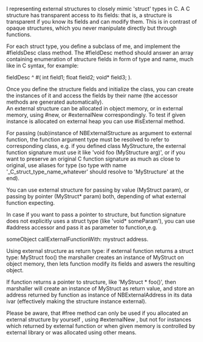 I representing external structures to closely mimic 'struct' types in C.A C structure has transparent access to its fields: that is, a structure is transparent if you know its fields and can modify them. This is in contrast of opaque structures, which you never manipulate directly but through functions.For each struct type, you define a subclass of me, and implement the #fieldsDesc class method. The #fieldDesc method should answer an array containing enumeration of structure fields in form of type and name, much like in C syntax, for example:fieldDesc	^ #(		int field1;		float field2;		void* field3;	).Once you define the structure fields and initialize the class, you can create the instances of it and access the fields by their name (the accessor methods are generated automatically).	An external structure can be allocated in object memory, or in external memory, using #new, or #externalNew correspondingly.To test if given instance is allocated on external heap you can use #isExternal method.For passing (sub)instance of NBExternalStructure as argument to external function, the function argument type must be resolved to refer to corresponding class, e.g. if you defined class MyStructure, the external function signature must use it like 'void foo (MyStructure arg)', or if you want to preserve an original C function signature as much as close to original, use aliases for type (so type with name '_C_struct_type_name_whatever' should resolve to 'MyStructure' at the end).You can use external structure for  passing by value (MyStruct param),or passing by pointer (MyStruct* param) both, depending of what external function expecting.In case if you want to pass a pointer to structure, but function signature does not explicitly uses a struct type (like 'void* someParam'),you can use #address accessor and pass it as parameter to function,e.g.someObject callExternalFunctionWith: mystruct address.Using external structure as return type: if external function returns a struct type:MyStruct foo() the marshaller creates an instance of MyStruct on object memory, then lets function modify its fields and aswers the resulting object. If function returns a pointer to structure, like 'MyStruct * foo()',then marshaller will create an instance of MyStruct as return value,and store an address returned by function as instance of NBExternalAddress in its data ivar (effectively making the structure instance external). Please be aware, that #free method can only be used if you allocated an external structure by yourself , using #externalNew , but not for instances which returned by external function or when given memory is controlled by external library or was allocated using other means.